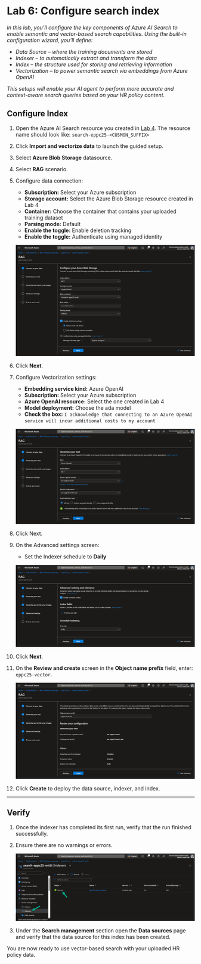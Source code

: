# Lab 6: Configure search index

*In this lab, you’ll configure the key components of Azure AI Search to enable semantic and vector-based search capabilities. Using the built-in configuration wizard, you’ll define:*
- *Data Source – where the training documents are stored*
- *Indexer – to automatically extract and transform the data*
- *Index – the structure used for storing and retrieving information*
- *Vectorization – to power semantic search via embeddings from Azure OpenAI*

*This setups will enable your AI agent to perform more accurate and context-aware search queries based on your HR policy content.*

## Configure Index

1. Open the Azure AI Search resource you created in [Lab 4](lab2-4.md). The resource name should look like: `search-eppc25-<CUSMON_SUFFIX>`

2. Click **Import and vectorize data** to launch the guided setup.

3. Select **Azure Blob Storage** datasource.

4. Select **RAG** scenario.

5. Configure data connection:
    - **Subscription:** Select your Azure subscription
    - **Storage account:** Select the Azure Blob Storage resource created in Lab 4
    - **Container:** Choose the container that contains your uploaded training dataset
    - **Parsing mode:** Default
    - **Enable the toggle:** Enable deletion tracking
    - **Enable the toggle:** Authenticate using managed identity

    ![Configure data connection](./assets/2-6-data-connection.png)

6. Click **Next**.

7. Configure Vectorization settings:
    - **Embedding service kind:** Azure OpenAI
    - **Subscription:** Select your Azure subscription
    - **Azure OpenAI resource:** Select the one created in Lab 4
    - **Model deployment:** Choose the ada model
    - **Check the box:**
        `I acknowledge that connecting to an Azure OpenAI service will incur additional costs to my account`

    ![Vectorization](./assets/2-6-vectorization.png)

8. Click Next.

9. On the Advanced settings screen:
    - Set the Indexer schedule to **Daily**

    ![Advanced settings](./assets/2-6-advanced.png)

10. Click **Next**.

11. On the **Review and create** screen in the **Object name prefix** field, enter: `eppc25-vector`.

    ![Review and create ](./assets/2-6-review.png)

12. Click **Create** to deploy the data source, indexer, and index.

***

## Verify

1. Once the indexer has completed its first run, verify that the run finished successfully.

2. Ensure there are no warnings or errors.

    ![Successfull run](./assets/2-6-success-run.png)

3. Under the **Search management** section open the **Data sources** page and verify that the data source for this index has been created.

You are now ready to use vector-based search with your uploaded HR policy data.



